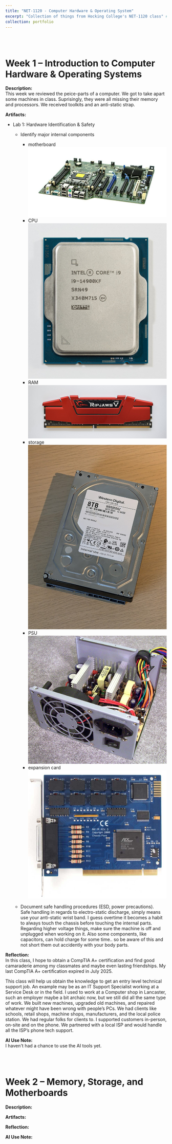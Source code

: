 ```yaml
---
title: "NET-1120 - Computer Hardware & Operating System"
excerpt: "Collection of things from Hocking College's NET-1120 class" # <br/><img src='/images/500x300.png'>"
collection: portfolio
---
```


<a id="week_01"></a><br><br>
# Week 1 – Introduction to Computer Hardware & Operating Systems

**Description:**  
This week we reviewed the peice-parts of a computer.  We got to take apart some machines in class. Suprisingly, they were all missing their memory and processors.  We received toolkits and an anti-static strap.

**Artifacts:**  
- Lab 1: Hardware Identification & Safety
    - Identify major internal components
        - motherboard  
          <img src='/images/NET-1120/Computer-motherboard.jpg'>
        - CPU  
          <img src='/images/NET-1120/Intel_i9-14900KF_CPU.jpg'>
        - RAM  
          <img src='/images/NET-1120/RAM_Module_(SDRAM-DDR4).jpg'>
        - storage  
          <img src='/images/NET-1120/Hard_drive_label_side.jpg'>
        - PSU  
          <img src='/images/NET-1120/PSU-Open1.jpg'>
        - expansion card  
          <img src='/images/NET-1120/Chassis-plans-Digital-IO-Card.jpg'>

    - Document safe handling procedures (ESD, power precautions).  
      Safe handling in regards to electro-static discharge, simply means use your anti-static wrist band.  I guess overtime it becomes a habit to always touch the chassis before touching the internal parts.
      Regarding higher voltage things, make sure the machine is off and unplugged when working on it.  Also some components, like capacitors, can hold charge for some time.. so be aware of this and not short them out accidently with your body parts.

**Reflection:**  
In this class, I hope to obtain a CompTIA A+ certification and find good camaraderie among my classmates and maybe even lasting friendships.  My last CompTIA A+ certification expired in July 2025.

This class will help us obtain the knowledge to get an entry level technical support job.  An example may be as an IT Support Specialist working at a Service Desk or in the field.  I used to work at a Computer shop in Lancaster, such an employer maybe a bit archaic now, but we still did all the same type of work.  We built new machines, upgraded old machines, and repaired whatever might have been wrong with people’s PCs.   We had clients like schools, retail shops, machine shops, manufacturers, and the local police station.  We had regular folks for clients to.  I supported customers in-person, on-site and on the phone.  We partnered with a local ISP and would handle all the ISP’s phone tech support. 

**AI Use Note:**  
I haven't had a chance to use the AI tools yet.

<a id="week_02"></a><br><br>
# Week 2 – Memory, Storage, and Motherboards

**Description:**  

**Artifacts:**  

**Reflection:**  

**AI Use Note:**  

